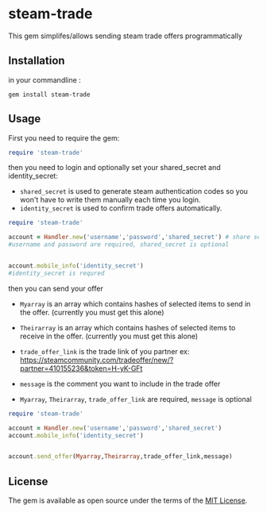 # steam-trade

This gem simplifes/allows sending steam trade offers programmatically

## Installation
in your commandline :

`gem install steam-trade`

## Usage
First you need to require the gem:
```ruby
require 'steam-trade'
```

then you need to login and optionally set your shared_secret and identity_secret:
- `shared_secret` is used to generate steam authentication codes so you won't have to write them manually each time you login.
- `identity_secret` is used to confirm trade offers automatically.
```ruby
require 'steam-trade'

account = Handler.new('username','password','shared_secret') # share secret is optional
#username and password are required, shared_secret is optional


account.mobile_info('identity_secret')
#identity_secret is requred

```

then you can send your offer 
- `Myarray` is an array which contains hashes of selected items to send in the offer. (currently you must get this alone)
- `Theirarray` is an array which contains hashes of selected items to receive in the offer. (currently you must get this alone)
- `trade_offer_link` is the trade link of you partner ex: https://steamcommunity.com/tradeoffer/new/?partner=410155236&token=H-yK-GFt
- `message` is the comment you want to include in the trade offer

- `Myarray`, `Theirarray`, `trade_offer_link` are required, `message` is optional
```ruby
require 'steam-trade'

account = Handler.new('username','password','shared_secret')
account.mobile_info('identity_secret')


account.send_offer(Myarray,Theirarray,trade_offer_link,message)
```


## License

The gem is available as open source under the terms of the [MIT License](https://opensource.org/licenses/MIT).
